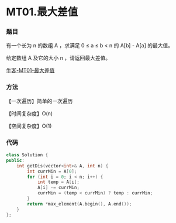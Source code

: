 # MT01.最大差值

### 题目

有一个长为 n 的数组 A ，求满足 0 ≤ a ≤ b < n 的 A[b] - A[a] 的最大值。

给定数组 A 及它的大小 n ，请返回最大差值。

[牛客-MT01-最大差值](https://www.nowcoder.com/practice/a01abbdc52ba4d5f8777fb5dae91b204?tpId=182&tqId=34396&rp=1&ru=/exam/oj&qru=/exam/oj&sourceUrl=%2Fexam%2Foj%3Fpage%3D1%26tab%3D%25E5%2590%258D%25E4%25BC%2581%25E7%259C%259F%25E9%25A2%2598%26topicId%3D182&difficulty=undefined&judgeStatus=undefined&tags=&title=)

### 方法

【一次遍历】简单的一次遍历

【时间复杂度】O(n)

【空间复杂度】O(1)

### 代码

```cpp
class Solution {
public:
    int getDis(vector<int>& A, int n) {
        int currMin = A[0];
        for (int i = 0; i < n; i++) {
            int temp = A[i];
            A[i] -= currMin;
            currMin = (temp < currMin) ? temp : currMin;
        }
        return *max_element(A.begin(), A.end());
    }
};
```

